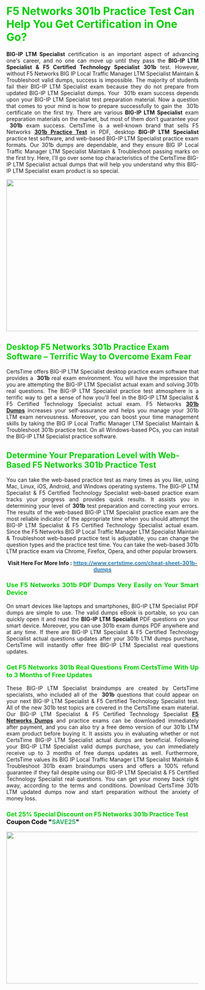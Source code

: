 <h1><span style="color:#00cc00;"><strong>F5 Networks 301b Practice Test Can Help You Get Certification in One Go?</strong></span></h1>

<p style="text-align: justify;"><strong>BIG-IP LTM Specialist</strong> certification is an important aspect of advancing one's career, and no one can move up until they pass the <strong>BIG-IP LTM Specialist & F5 Certified Technology Specialist</strong> <strong>301b</strong> test. However, without F5 Networks BIG IP Local Traffic Manager LTM Specialist Maintain & Troubleshoot valid dumps, success is impossible. The majority of students fail their BIG-IP LTM Specialist exam because they do not prepare from updated BIG-IP LTM Specialist dumps. Your  301b exam success depends upon your BIG-IP LTM Specialist test preparation material. Now a question that comes to your mind is how to prepare successfully to gain the  301b certificate on the first try. There are various <strong>BIG-IP LTM Specialist</strong> exam preparation materials on the market, but most of them don’t guarantee your <strong> 301b</strong> exam success. CertsTime is a well-known brand that sells F5 Networks <strong><a href="https://www.certstime.com/cheat-sheet-301b-dumps">301b Practice Test</a></strong> in PDF, desktop <strong>BIG-IP LTM Specialist</strong> practice test software, and web-based BIG-IP LTM Specialist<strong> </strong>practice exam formats. Our 301b dumps are dependable, and they ensure BIG IP Local Traffic Manager LTM Specialist Maintain & Troubleshoot passing marks on the first try. Here, I'll go over some top characteristics of the CertsTime BIG-IP LTM Specialist actual dumps that will help you understand why this BIG-IP LTM Specialist exam product is so special.</p>

<p style="text-align: center;"><a href="https://www.certstime.com/cheat-sheet-301b-dumps"><img alt="" src="https://i.imgur.com/wlGiNOk.jpg" style="width: 700px; height: 398px;" /></a></p>

<h2><span style="color:#00cc00;"><strong>Desktop F5 Networks 301b Practice Exam Software – Terrific Way to Overcome Exam Fear</strong></span></h2>

<p style="text-align: justify;">CertsTime offers BIG-IP LTM Specialist desktop practice exam software that provides a <strong> 301b</strong> real exam environment. You will have the impression that you are attempting the BIG-IP LTM Specialist actual exam and solving 301b real questions. The BIG-IP LTM Specialist practice test atmosphere is a terrific way to get a sense of how you'll feel in the BIG-IP LTM Specialist & F5 Certified Technology Specialist actual exam. F5 Networks <strong><a href="https://www.certstime.com/cheat-sheet-301b-dumps">301b Dumps</a></strong> increases your self-assurance and helps you manage your 301b LTM exam nervousness. Moreover, you can boost your time management skills by taking the BIG IP Local Traffic Manager LTM Specialist Maintain & Troubleshoot 301b practice test. On all Windows-based PCs, you can install the BIG-IP LTM Specialist practice software.</p>

<h2><span style="color:#00cc00;"><strong>Determine Your Preparation Level with Web-Based F5 Networks 301b Practice Test</strong></span></h2>

<p style="text-align: justify;">You can take the web-based practice test as many times as you like, using Mac, Linux, iOS, Android, and Windows operating systems. The BIG-IP LTM Specialist & F5 Certified Technology Specialist web-based practice exam tracks your progress and provides quick results. It assists you in determining your level of <strong> 301b</strong> test preparation and correcting your errors. The results of the web-based BIG-IP LTM Specialist practice exam are the most reliable indicator of the appropriate time when you should attempt the BIG-IP LTM Specialist & F5 Certified Technology Specialist actual exam. Since the F5 Networks BIG IP Local Traffic Manager LTM Specialist Maintain & Troubleshoot web-based practice test is adjustable, you can change the question types and the practice test time. You can take the web-based 301b LTM practice exam via Chrome, Firefox, Opera, and other popular browsers.</p>

<p style="text-align: center;"><strong>Visit Here For More Info :</strong> <strong><a href="https://www.certstime.com/cheat-sheet-301b-dumps"><span style="color:#2980b9;">https://www.certstime.com/cheat-sheet-301b-dumps</span></a></strong></p>

<h3 style="text-align: justify;"><span style="color:#00cc00;"><strong>Use F5 Networks 301b PDF Dumps Very Easily on Your Smart Device</strong></span></h3>

<p style="text-align: justify;">On smart devices like laptops and smartphones, BIG-IP LTM Specialist PDF dumps are simple to use. The valid dumps eBook is portable, so you can quickly open it and read the <strong>BIG-IP LTM Specialist</strong> PDF questions on your smart device. Moreover, you can use 301b exam dumps PDF anywhere and at any time. If there are BIG-IP LTM Specialist & F5 Certified Technology Specialist actual questions updates after your 301b LTM dumps purchase, CertsTime will instantly offer free BIG-IP LTM Specialist real questions updates.</p>

<h3 style="text-align: justify;"><span style="color:#00cc00;"><strong>Get F5 Networks 301b Real Questions From CertsTime With Up to 3 Months of Free Updates</strong></span></h3>

<p style="text-align: justify;">These BIG-IP LTM Specialist braindumps are created by CertsTime specialists, who included all of the <strong> 301b</strong> questions that could appear on your next BIG-IP LTM Specialist & F5 Certified Technology Specialist test. All of the new 301b test topics are covered in the CertsTime exam material. Our BIG-IP LTM Specialist & F5 Certified Technology Specialist <strong><a href="https://www.certstime.com/cheat-sheet-f5-networks-dumps">F5 Networks Dumps</a></strong> and practice exams can be downloaded immediately after payment, and you can also try a free demo version of our 301b LTM exam product before buying it. It assists you in evaluating whether or not CertsTime BIG-IP LTM Specialist actual dumps are beneficial. Following your BIG-IP LTM Specialist valid dumps purchase, you can immediately receive up to 3 months of free dumps updates as well. Furthermore, CertsTime values its BIG IP Local Traffic Manager LTM Specialist Maintain & Troubleshoot 301b exam braindumps users and offers a 100% refund guarantee if they fail despite using our BIG-IP LTM Specialist & F5 Certified Technology Specialist real questions. You can get your money back right away, according to the terms and conditions. Download CertsTime 301b LTM updated dumps now and start preparation without the anxiety of money loss.</p>

<h3 style="text-align: justify;"><strong><span style="font-size:16px;"><strong><span style="color:#00cc00;">Get 25% Special Discount on F5 Networks 301b Practice Test</span></strong><br />
<strong><span style="color:#000000;">Coupon Code</span></strong> <strong><span style="color:#000000;">"</span><span style="color:#27ae60;">SAVE</span><font color="#27ae60">25</font><span style="color:#000000;">"</span></strong></span></strong></h3>

<p style="text-align: center;"><strong><a href="https://www.certstime.com/cheat-sheet-301b-dumps"><img alt="" src="https://i.imgur.com/Gj1kXWu.jpg" style="width: 700px; height: 398px;" /></a></strong></p>
